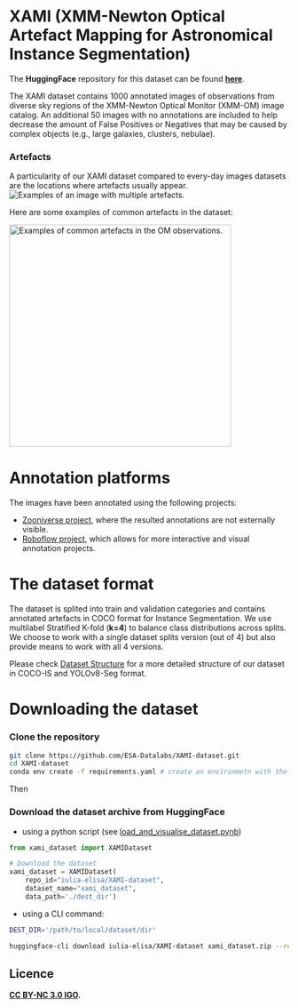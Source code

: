 # XAMI (**X**MM-Newton Optical **A**rtefact **M**apping for Astronomical **I**nstance Segmentation)

The **HuggingFace** repository for this dataset can be found **[here](https://huggingface.co/datasets/iulia-elisa/XAMI-dataset)**. 


The XAMI dataset contains 1000 annotated images of observations from diverse sky regions of the XMM-Newton Optical Monitor (XMM-OM) image catalog. An additional 50 images with no annotations are included to help decrease the amount of False Positives or Negatives that may be caused by complex objects (e.g., large galaxies, clusters, nebulae).

### Artefacts

A particularity of our XAMI dataset compared to every-day images datasets are the locations where artefacts usually appear. 
<img src="https://huggingface.co/datasets/iulia-elisa/XAMI-dataset/resolve/main/plots/artefact_distributions.png" alt="Examples of an image with multiple artefacts." />

Here are some examples of common artefacts in the dataset:

<img src="https://huggingface.co/datasets/iulia-elisa/XAMI-dataset/resolve/main/plots/artefacts_examples.png" alt="Examples of common artefacts in the OM observations." width="400"/>

# Annotation platforms

The images have been annotated using the following projects:

- [Zooniverse project](https://www.zooniverse.org/projects/ori-j/ai-for-artefacts-in-sky-images), where the resulted annotations are not externally visible. 
- [Roboflow project](https://universe.roboflow.com/iuliaelisa/xmm_om_artefacts_512/), which allows for more interactive and visual annotation projects. 

# The dataset format
The dataset is splited into train and validation categories and contains annotated artefacts in COCO format for Instance Segmentation. We use multilabel Stratified K-fold (**k=4**) to balance class distributions across splits. We choose to work with a single dataset splits version (out of 4) but also provide means to work with all 4 versions. 

Please check [Dataset Structure](Datasets-Structure.md) for a more detailed structure of our dataset in COCO-IS and YOLOv8-Seg format.

# Downloading the dataset

### Clone the repository

```bash
git clone https://github.com/ESA-Datalabs/XAMI-dataset.git
cd XAMI-dataset
conda env create -f requirements.yaml # create an environmetn with the package requirements
```

Then

### Download the dataset archive from HuggingFace

- using a python script (see [load_and_visualise_dataset.pynb](https://github.com/ESA-Datalabs/XAMI-dataset/blob/main/load_and_visualise_dataset.ipynb))

```python
from xami_dataset import XAMIDataset

# Download the dataset
xami_dataset = XAMIDataset(
    repo_id="iulia-elisa/XAMI-dataset", 
    dataset_name="xami_dataset", 
    data_path='./dest_dir')
```

- using a CLI command:
```bash
DEST_DIR='/path/to/local/dataset/dir'

huggingface-cli download iulia-elisa/XAMI-dataset xami_dataset.zip --repo-type dataset --local-dir "$DEST_DIR" && unzip "$DEST_DIR/xami_dataset.zip" -d "$DEST_DIR" && rm "$DEST_DIR/xami_dataset.zip"

```
<!-- 
# Dataset Split with SKF (Optional)

- The below method allows for dataset splitting, using the pre-generated splits in CSV files. This step is useful when training multiple dataset splits versions to gain mor generalised view on metrics. 
```python
import utils

# run multilabel SKF split with the standard k=4
csv_files = ['mskf_0.csv', 'mskf_1.csv', 'mskf_2.csv', 'mskf_3.csv'] 

for idx, csv_file in enumerate(csv_files):
    mskf = pd.read_csv(csv_file)
    utils.create_directories_and_copy_files(images_dir, data_in, mskf, idx)
``` -->

## Licence 
**[CC BY-NC 3.0 IGO](https://creativecommons.org/licenses/by-nc/3.0/igo/deed.en).**
